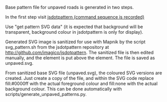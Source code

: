 Base pattern file for unpaved roads is generated in two steps.

In the first step visit [jsdotpattern (command sequence is recorded)](www.imagico.de/map/jsdotpattern.php#x,64,jdp59980;g,2.25,16,16;rx,250,2,8,8;rx,250,2,8,8;s,jdp58799;s,jdp49103;rx,250,2,8,8;rx,250,2,8,8;s,jdp94534;rx,250,2,8,8;rd,0,0,1,scree,0.07,5,10,0,jdp40148,0000ff,ffffff;)

Use "get pattern SVG data" (it is expected that background will be transparent, background colour in jsdotpattern is only for display).

Generated SVG image is sanitized for use with Mapnik by the script svg_pattern.sh from the jsdotpattern repository at http://github.com/imagico/jsdotpattern. The sanitized file is then edited manually, and the <rect> element is put above the <path> element. The file is saved as unpaved.svg.

From sanitized base SVG file (unpaved.svg), the coloured SVG versions are created. Just create a copy of the file, and within the SVG code replace fill:#0000ff with the actual foreground colour and fill:none with the actual background colour. This can be done automatically with scripts/generate_unpaved_patterns.py.
